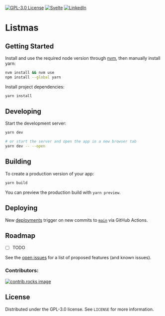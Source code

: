 [![GPL-3.0 License][license-shield]][license-url]
[![Svelte][Svelte.dev]][Svelte-url]
[![LinkedIn][linkedin-shield]][linkedin-url]

# Listmas

## Getting Started

Install and use the required node version through [nvm](https://github.com/nvm-sh/nvm), then manually install yarn:
```sh
nvm install && nvm use
npm install --global yarn
```

Install project dependencies:
```sh
yarn install
```

## Developing

Start the development server:
```sh
yarn dev

# or start the server and open the app in a new browser tab
yarn dev -- --open
```

## Building

To create a production version of your app:

```sh
yarn build
```

You can preview the production build with `yarn preview`.

## Deploying

New [deployments](https://github.com/connerdodge/listmas/deployments) trigger on new commits to [`main`](https://github.com/connerdodge/listmas/tree/main) via GitHub Actions.

## Roadmap

- [ ] TODO

See the [open issues](https://github.com/connerdodge/listmas/issues) for a list of proposed features (and known issues).


### Contributors:

<a href="https://github.com/connerdodge/listmas/graphs/contributors">
  <img src="https://contrib.rocks/image?repo=connerdodge/listmas" alt="contrib.rocks image" />
</a>


## License

Distributed under the GPL-3.0 license. See `LICENSE` for more information.


<!-- https://www.markdownguide.org/basic-syntax/#reference-style-links -->
[license-shield]: https://img.shields.io/github/license/connerdodge/listmas
[license-url]: https://github.com/connerdodge/listmas/blob/main/LICENSE
[linkedin-shield]: https://img.shields.io/badge/-LinkedIn-black.svg?logo=linkedin&colorB=555
[linkedin-url]: https://linkedin.com/in/conner-dodge
[Svelte.dev]: https://img.shields.io/badge/Svelte-4A4A55?logo=svelte&logoColor=FF3E00
[Svelte-url]: https://svelte.dev/
